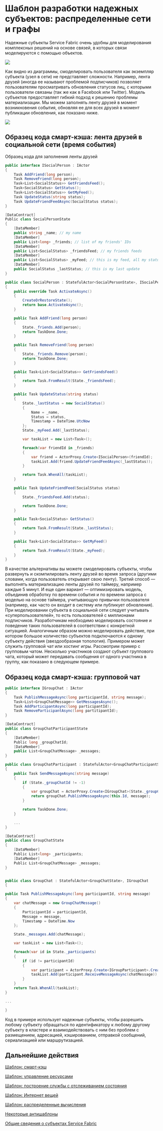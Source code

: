 <properties
   pageTitle="Шаблон: распределенные сети и графы | Microsoft Azure"
   description="Шаблон разработки, показывающий, как можно использовать субъекты Reliable Actors Service Fabric для моделирования приложения с помощью распределенных сетей и графов."
   services="service-fabric"
   documentationCenter=".net"
   authors="vturecek"
   manager="timlt"
   editor=""/>

<tags
   ms.service="service-fabric"
   ms.devlang="dotnet"
   ms.topic="article"
   ms.tgt_pltfrm="NA"
   ms.workload="NA"
   ms.date="09/29/2015"
   ms.author="claudioc"/>

# Шаблон разработки надежных субъектов: распределенные сети и графы
Надежные субъекты Service Fabric очень удобны для моделирования комплексных решений на основе связей, в которых связи моделируются с помощью объектов.

![][1]

Как видно из диаграммы, смоделировать пользователя как экземпляр субъекта (узел в сети) не представляет сложности. Например, лента друзей (иногда ее называют проблемой подписчиков) позволяет пользователям просматривать обновления статусов лиц, с которыми пользователи связаны (так же как в Facebook или Twitter). Модель субъектов предоставляет гибкий подход к решению проблемы материализации. Мы можем заполнять ленту друзей в момент возникновения события, обновляя ее для всех друзей в момент публикации обновления, как показано ниже.

![][2]


## Образец кода смарт-кэша: лента друзей в социальной сети (время события)

Образец кода для заполнения ленты друзей

```csharp
public interface ISocialPerson : IActor
{
    Task AddFriend(long person);
    Task RemoveFriend(long person);
    Task<List<SocialStatus>> GetFriendsFeed();
    Task<SocialStatus> GetStatus();
    Task<List<SocialStatus>> GetMyFeed();
    Task UpdateStatus(string status);
    Task UpdateFriendFeedAsync(SocialStatus status);
}

[DataContract]
Public class SocialPersonState
{
    [DataMember]
    public string _name; // my name
    [DataMember]
    public List<long> _friends; // list of my friends' IDs
    [DataMember]
    public List<SocialStatus> _friendsFeed; // my friends feeds
    [DataMember]
    public List<SocialStatus> _myFeed; // this is my feed, all my status updates
    [DataMember]
    public SocialStatus _lastStatus; // this is my last update
}

public class SocialPerson : StatefulActor<SocialPersonState>, ISocialPerson
{
    public override Task ActivateAsync()
    {
        CreateOrRestoreState();
        return base.ActivateAsync();
    }

    public Task AddFriend(long person)
    {
        State._friends.Add(person);
        return TaskDone.Done;
    }

    public Task RemoveFriend(long person)
    {
        State._friends.Remove(person);
        return TaskDone.Done;
    }

    public Task<List<SocialStatus>> GetFriendsFeed()
    {
        return Task.FromResult(State._friendsFeed);
    }

    public Task UpdateStatus(string status)
    {
        State._lastStatus = new SocialStatus()
        {
            Name = _name,
            Status = status,
            Timestamp = DateTime.UtcNow
        };
        State._myFeed.Add(_lastStatus);

        var taskList = new List<Task>();

        foreach(var friendId in _friends)
        {
            var friend = ActorProxy.Create<ISocialPerson>(friendId);
            taskList.Add(friend.UpdateFriendFeedAsync(_lastStatus));
        }

        return Task.WhenAll(taskList);
    }

    public Task UpdateFriendFeed(SocialStatus status)
    {
        State._friendsFeed.Add(status);

        return TaskDone.Done;
    }

    public Task<SocialStatus> GetStatus()
    {
        return Task.FromResult(State._lastStatus);
    }

    public Task<List<SocialStatus>> GetMyFeed()
    {
        return Task.FromResult(State._myFeed);
    }
}
```

В качестве альтернативы вы можете смоделировать субъекты, чтобы развернуть и скомпилировать ленту друзей во время запроса (другими словами, когда пользователь открывает свою ленту). Третий способ — выполнять материализацию ленты друзей по таймеру, например каждые 5 минут. И еще один вариант — оптимизировать модель, объединив обработку по времени события и по времени запроса с моделью на основе таймера, учитывающую привычки пользователя (например, как часто он входит в систему или публикует обновления). При моделировании субъекта в социальной сети следует учитывать «суперпользователей», то есть пользователей с миллионами подписчиков. Разработчикам необходимо моделировать состояние и поведение таких пользователей в соответствии с конкретной ситуацией. Аналогичным образом можно моделировать действие, при котором большое количество субъектов подключаются к одному субъекту действия (звездообразная топология). Примером может служить групповой чат или хостинг игры. Рассмотрим пример с групповым чатом. Несколько участников создают субъект группового чата, который может передавать сообщения от одного участника в группу, как показано в следующем примере.

## Образец кода смарт-кэша: групповой чат

```csharp
public interface IGroupChat : IActor
{
    Task PublishMessageAsync(long participantId, string message);
    Task<List<GroupChatMessage>> GetMessagesAsync();
    Task AddParticipantAsync(long participantId);
    Task RemoveParticipantAsync(long partitipantId);
}

[DataContract]
public class GroupChatParticipantState
{
    [DataMember]
    Public long _groupChatId;
    [DataMember]
    public List<GroupChatMessage> _messages;
}

public class GroupChatParticipant : StatefulActor<GroupChatParticipantState>, IGroupParticipant
{
    public Task SendMessageAsync(string message)
    {
        if (State._groupChatId != -1)
        {
            var groupChat = ActorProxy.Create<IGroupChat>(State._groupChatId);
            return groupChat.PublishMessageAsync(this.Id, message);
        }

        return TaskDone.Done;
    }

    ...
}

[DataContract]
public class GroupChatState
{
    [DataMember]
    Public List<long> _participants;
    [DataMember]
    Public List<GroupChatMessage> _messages;
}


public class GroupChat : StatefulActor<GroupChatState>, IGroupChat
{

public Task PublishMessageAsync(long participantId, string message)
{
    var chatMessage = new GroupChatMessage()
    {
        ParticipantId = participantId,
        Message = message,
        Timestamp = DateTime.Now
    };

    State._messages.Add(chatMessage);

    var taskList = new List<Task>();

    foreach(var id in State._participants)
    {
        if (id != participantId)
        {
            var participant = ActorProxy.Create<IGroupParticipant>.Create(id);
            taskList.Add(participant.ReceiveMessageAsync(chatMessage));
        }
    }
    return Task.WhenAll(taskList);
}

...

}
```

Код в примере использует надежные субъекты, чтобы разрешить любому субъекту обращаться по идентификатору к любому другому субъекту в кластере и взаимодействовать с ним без проблем с размещением, адресацией, кэшированием, отправкой сообщений, сериализацией или маршрутизацией.

## Дальнейшие действия
[Шаблон: смарт-кэш](service-fabric-reliable-actors-pattern-smart-cache.md)

[Шаблон: управление ресурсами](service-fabric-reliable-actors-pattern-resource-governance.md)

[Шаблон: построение службы с отслеживанием состояния](service-fabric-reliable-actors-pattern-stateful-service-composition.md)

[Шаблон: Интернет вещей](service-fabric-reliable-actors-pattern-internet-of-things.md)

[Шаблон: распределенные вычисления](service-fabric-reliable-actors-pattern-distributed-computation.md)

[Некоторые антишаблоны](service-fabric-reliable-actors-anti-patterns.md)

[Общие сведения о субъектах Service Fabric](service-fabric-reliable-actors-introduction.md)


<!--Image references-->
[1]: ./media/service-fabric-reliable-actors-pattern-distributed-networks-and-graphs/distributedNetworks_arch1.png
[2]: ./media/service-fabric-reliable-actors-pattern-distributed-networks-and-graphs/distributedNetworks_arch2.png

<!---HONumber=Nov15_HO4-->